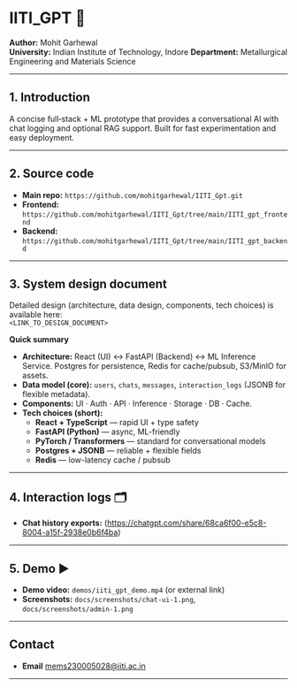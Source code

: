 # IITI_GPT 🚀

**Author:** Mohit Garhewal  
**University:** Indian Institute of Technology, Indore
**Department:** Metallurgical Engineering and Materials Science

---

## 1. Introduction
A concise full‑stack + ML prototype that provides a conversational AI with chat logging and optional RAG support. Built for fast experimentation and easy deployment.

---

## 2. Source code
- **Main repo:** `https://github.com/mohitgarhewal/IITI_Gpt.git`  
- **Frontend:** `https://github.com/mohitgarhewal/IITI_Gpt/tree/main/IITI_gpt_frontend`  
- **Backend:** `https://github.com/mohitgarhewal/IITI_Gpt/tree/main/IITI_gpt_backend`


---

## 3. System design document
Detailed design (architecture, data design, components, tech choices) is available here:  
`<LINK_TO_DESIGN_DOCUMENT>`

**Quick summary**
- **Architecture:** React (UI) ↔ FastAPI (Backend) ↔ ML Inference Service. Postgres for persistence, Redis for cache/pubsub, S3/MinIO for assets.
- **Data model (core):** `users`, `chats`, `messages`, `interaction_logs` (JSONB for flexible metadata).
- **Components:** UI · Auth · API · Inference · Storage · DB · Cache.
- **Tech choices (short):**
  - **React + TypeScript** — rapid UI + type safety
  - **FastAPI (Python)** — async, ML-friendly
  - **PyTorch / Transformers** — standard for conversational models
  - **Postgres + JSONB** — reliable + flexible fields
  - **Redis** — low-latency cache / pubsub


---

## 4. Interaction logs  🗂️

- **Chat history exports:** (https://chatgpt.com/share/68ca6f00-e5c8-8004-a15f-2938e0b6f4ba)

---

## 5. Demo ▶️
- **Demo video:** `demos/iiti_gpt_demo.mp4` (or external link)  
- **Screenshots:** `docs/screenshots/chat-ui-1.png`, `docs/screenshots/admin-1.png`


---

## Contact
- **Email** mems230005028@iiti.ac.in

---


